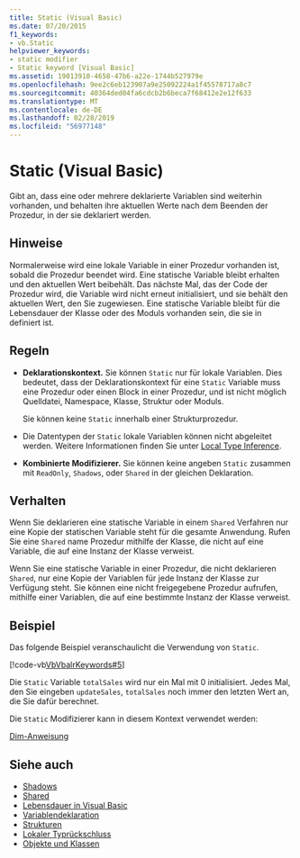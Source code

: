 ```yaml
---
title: Static (Visual Basic)
ms.date: 07/20/2015
f1_keywords:
- vb.Static
helpviewer_keywords:
- static modifier
- Static keyword [Visual Basic]
ms.assetid: 19013910-4658-47b6-a22e-1744b527979e
ms.openlocfilehash: 9ee2c6eb123907a9e25092224a1f45578717a8c7
ms.sourcegitcommit: 40364ded04fa6cdcb2b6beca7f68412e2e12f633
ms.translationtype: MT
ms.contentlocale: de-DE
ms.lasthandoff: 02/28/2019
ms.locfileid: "56977148"
---
```

# <a name="static-visual-basic"></a>Static (Visual Basic)
Gibt an, dass eine oder mehrere deklarierte Variablen sind weiterhin vorhanden, und behalten ihre aktuellen Werte nach dem Beenden der Prozedur, in der sie deklariert werden.  
  
## <a name="remarks"></a>Hinweise  
 Normalerweise wird eine lokale Variable in einer Prozedur vorhanden ist, sobald die Prozedur beendet wird. Eine statische Variable bleibt erhalten und den aktuellen Wert beibehält. Das nächste Mal, das der Code der Prozedur wird, die Variable wird nicht erneut initialisiert, und sie behält den aktuellen Wert, den Sie zugewiesen. Eine statische Variable bleibt für die Lebensdauer der Klasse oder des Moduls vorhanden sein, die sie in definiert ist.  
  
## <a name="rules"></a>Regeln  
  
-   **Deklarationskontext.** Sie können `Static` nur für lokale Variablen. Dies bedeutet, dass der Deklarationskontext für eine `Static` Variable muss eine Prozedur oder einen Block in einer Prozedur, und ist nicht möglich Quelldatei, Namespace, Klasse, Struktur oder Moduls.  
  
     Sie können keine `Static` innerhalb einer Strukturprozedur.  
  
-   Die Datentypen der `Static` lokale Variablen können nicht abgeleitet werden. Weitere Informationen finden Sie unter [Local Type Inference](../../../visual-basic/programming-guide/language-features/variables/local-type-inference.md).  
  
-   **Kombinierte Modifizierer.** Sie können keine angeben `Static` zusammen mit `ReadOnly`, `Shadows`, oder `Shared` in der gleichen Deklaration.  
  
## <a name="behavior"></a>Verhalten  
 Wenn Sie deklarieren eine statische Variable in einem `Shared` Verfahren nur eine Kopie der statischen Variable steht für die gesamte Anwendung. Rufen Sie eine `Shared` name Prozedur mithilfe der Klasse, die nicht auf eine Variable, die auf eine Instanz der Klasse verweist.  
  
 Wenn Sie eine statische Variable in einer Prozedur, die nicht deklarieren `Shared`, nur eine Kopie der Variablen für jede Instanz der Klasse zur Verfügung steht. Sie können eine nicht freigegebene Prozedur aufrufen, mithilfe einer Variablen, die auf eine bestimmte Instanz der Klasse verweist.  
  
## <a name="example"></a>Beispiel  
 Das folgende Beispiel veranschaulicht die Verwendung von `Static`.  
  
 [!code-vb[VbVbalrKeywords#5](~/samples/snippets/visualbasic/VS_Snippets_VBCSharp/VbVbalrKeywords/VB/Class1.vb#5)]  
  
 Die `Static` Variable `totalSales` wird nur ein Mal mit 0 initialisiert. Jedes Mal, den Sie eingeben `updateSales`, `totalSales` noch immer den letzten Wert an, die Sie dafür berechnet.  
  
 Die `Static` Modifizierer kann in diesem Kontext verwendet werden:  
  
 [Dim-Anweisung](../../../visual-basic/language-reference/statements/dim-statement.md)  
  
## <a name="see-also"></a>Siehe auch
- [Shadows](../../../visual-basic/language-reference/modifiers/shadows.md)
- [Shared](../../../visual-basic/language-reference/modifiers/shared.md)
- [Lebensdauer in Visual Basic](../../../visual-basic/programming-guide/language-features/declared-elements/lifetime.md)
- [Variablendeklaration](../../../visual-basic/programming-guide/language-features/variables/variable-declaration.md)
- [Strukturen](../../../visual-basic/programming-guide/language-features/data-types/structures.md)
- [Lokaler Typrückschluss](../../../visual-basic/programming-guide/language-features/variables/local-type-inference.md)
- [Objekte und Klassen](../../../visual-basic/programming-guide/language-features/objects-and-classes/index.md)
